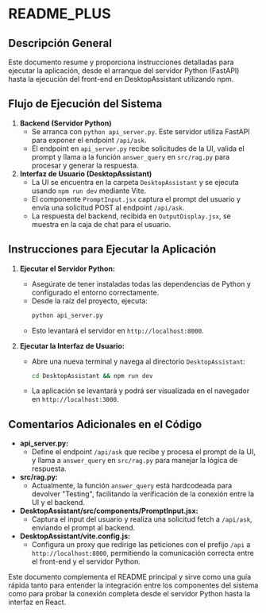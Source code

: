 # README_PLUS

## Descripción General
Este documento resume y proporciona instrucciones detalladas para ejecutar la aplicación, desde el arranque del servidor Python (FastAPI) hasta la ejecución del front-end en DesktopAssistant utilizando npm.

## Flujo de Ejecución del Sistema
1. **Backend (Servidor Python)**
   - Se arranca con `python api_server.py`. Este servidor utiliza FastAPI para exponer el endpoint `/api/ask`.
   - El endpoint en `api_server.py` recibe solicitudes de la UI, valida el prompt y llama a la función `answer_query` en `src/rag.py` para procesar y generar la respuesta.
2. **Interfaz de Usuario (DesktopAssistant)**
   - La UI se encuentra en la carpeta `DesktopAssistant` y se ejecuta usando `npm run dev` mediante Vite.
   - El componente `PromptInput.jsx` captura el prompt del usuario y envía una solicitud POST al endpoint `/api/ask`.
   - La respuesta del backend, recibida en `OutputDisplay.jsx`, se muestra en la caja de chat para el usuario.

## Instrucciones para Ejecutar la Aplicación
1. **Ejecutar el Servidor Python:**
   - Asegúrate de tener instaladas todas las dependencias de Python y configurado el entorno correctamente.
   - Desde la raíz del proyecto, ejecuta:
     ```bash
     python api_server.py
     ```
   - Esto levantará el servidor en `http://localhost:8000`.

2. **Ejecutar la Interfaz de Usuario:**
   - Abre una nueva terminal y navega al directorio `DesktopAssistant`:
     ```bash
     cd DesktopAssistant && npm run dev
     ```
   - La aplicación se levantará y podrá ser visualizada en el navegador en `http://localhost:3000`.

## Comentarios Adicionales en el Código
- **api_server.py:**  
  - Define el endpoint `/api/ask` que recibe y procesa el prompt de la UI, y llama a `answer_query` en `src/rag.py` para manejar la lógica de respuesta.
- **src/rag.py:**  
  - Actualmente, la función `answer_query` está hardcodeada para devolver "Testing", facilitando la verificación de la conexión entre la UI y el backend.
- **DesktopAssistant/src/components/PromptInput.jsx:**  
  - Captura el input del usuario y realiza una solicitud fetch a `/api/ask`, enviando el prompt al backend.
- **DesktopAssistant/vite.config.js:**  
  - Configura un proxy que redirige las peticiones con el prefijo `/api` a `http://localhost:8000`, permitiendo la comunicación correcta entre el front-end y el servidor Python.

Este documento complementa el README principal y sirve como una guía rápida tanto para entender la integración entre los componentes del sistema como para probar la conexión completa desde el servidor Python hasta la interfaz en React.
